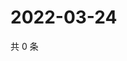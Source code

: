 # 2022-03-24

共 0 条

<!-- BEGIN WEIBO -->
<!-- 最后更新时间 Thu Mar 24 2022 00:20:41 GMT+0800 (China Standard Time) -->

<!-- END WEIBO -->
